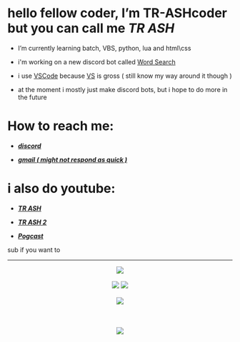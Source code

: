 # hello fellow coder, I’m TR-ASHcoder but you can call me *TR ASH*
- I’m currently learning batch, VBS, python, lua and html\css 


- i'm working on a new discord bot called [Word Search](https://discord.com/oauth2/authorize?client_id=1021290135918219264&permissions=2147665984&scope=bot%20applications.commands)


- i use [VSCode](https://code.visualstudio.com/docs/?dv=win) because [VS](https://visualstudio.microsoft.com/) is gross ( still know my way around it though )


- at the moment i mostly just make discord bots, but i hope to do more in the future


# How to reach me: 

- [***discord***](https://discord.gg/gvnj4jEV)

- [***gmail ( might not respond as quick )***](trash3791@gmail.com)

# i also do youtube:

- [***TR ASH***](https://youtube.com/channel/UCnCUHqT1Jo_JDEtfS07g42g)

- [***TR ASH 2***](https://www.youtube.com/channel/UCXSm6rL33g7y_19mjrnuoVQ)

- [***Pogcast***](https://www.youtube.com/channel/UCv501WiSQ5ePSuVOqyVG4Rw)

sub if you want to








____


<p align="center">
  <img src="https://github-readme-stats.vercel.app/api?username=TR-ASHcoder&theme=tokyonight" />
  <br/>
  <br/>
  <img src="https://discord.c99.nl/widget/theme-3/385354004114178050.png"/>  <img src="https://discord.c99.nl/widget/theme-3/1021290135918219264.png"/>
  <br>
  <br>
  <img src="https://github-readme-stats-eight-theta.vercel.app/api/top-langs/?username=TR-ASHcoder&layout=Demo&exclude_lang=ruby&theme=tokyonight" />
  <br/>
  <br/> 
</a>
  <br />
  <br />
  <img src="https://komarev.com/ghpvc/?username=TR-ASHcoder&style=flat&color=red"/>
</p>








